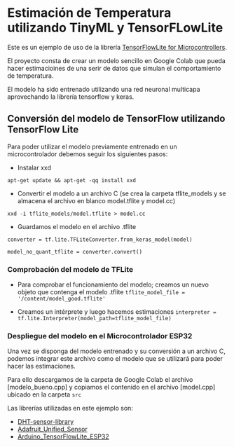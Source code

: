 # Estimación de Temperatura utilizando TinyML y TensorFLowLite

Este es un ejemplo de uso de la librería [TensorFlowLite for Microcontrollers](https://www.tensorflow.org/lite/microcontrollers).

El proyecto consta de crear un modelo sencillo en Google Colab que pueda hacer estimacioines de una serir de datos que simulan el comportamiento de temperatura.

El modelo ha sido entrenado utilizando una red neuronal multicapa aprovechando la librería tensorflow y keras.


## Conversión del modelo de TensorFlow utilizando TensorFlow Lite

Para poder utilizar el modelo previamente entrenado en un microcontrolador debemos seguir los siguientes pasos:

- Instalar xxd

`apt-get update && apt-get -qq install xxd`

- Convertir el modelo a un archivo C (se crea la carpeta tflite_models y se almacena el archivo en blanco model.tflite y model.cc)

`xxd -i tflite_models/model.tflite > model.cc`

- Guardamos el modelo en el archivo .tflite

`converter = tf.lite.TFLiteConverter.from_keras_model(model)`

`model_no_quant_tflite = converter.convert()`


### Comprobación del modelo de TFLite

* Para comprobar el funcionamiento del modelo; creamos un nuevo objeto que contenga el modelo .tflite
`tflite_model_file = '/content/model_good.tflite'`

* Creamos un intérprete y luego hacemos estimaciones
`interpreter = tf.lite.Interpreter(model_path=tflite_model_file)`


### Despliegue del modelo en el Microcontrolador ESP32

Una vez se disponga del modelo entrenado y su conversión a un archivo C, podemos integrar este archivo como el modelo que se utilizará para poder hacer las estimaciones.

Para ello descargamos de la carpeta de Google Colab el archivo [modelo_bueno.cpp] y copiamos el contenido en el archivo [model.cpp] ubicado en la carpeta `src`

Las librerías utilizadas en este ejemplo son:
* [DHT-sensor-library](https://github.com/adafruit/DHT-sensor-library)
* [Adafruit_Unified_Sensor](https://github.com/adafruit/Adafruit_Sensor)
* [Arduino_TensorFlowLite_ESP32](https://github.com/tanakamasayuki/Arduino_TensorFlowLite_ESP32)
